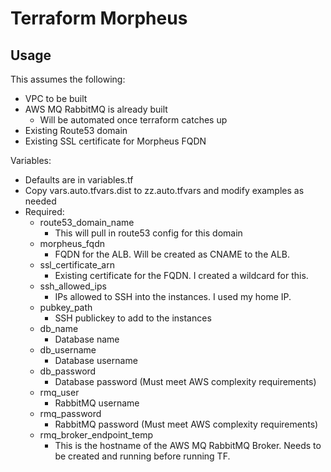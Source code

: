 # Terraform Morpheus

## Usage

This assumes the following:

- VPC to be built
- AWS MQ RabbitMQ is already built
  - Will be automated once terraform catches up
- Existing Route53 domain
- Existing SSL certificate for Morpheus FQDN

Variables:

- Defaults are in variables.tf
- Copy vars.auto.tfvars.dist to zz.auto.tfvars and modify examples as needed
- Required: 
    - route53_domain_name
        - This will pull in route53 config for this domain
    - morpheus_fqdn
        - FQDN for the ALB.  Will be created as CNAME to the ALB.
    - ssl_certificate_arn
        - Existing certificate for the FQDN.  I created a wildcard for this.
    - ssh_allowed_ips
        - IPs allowed to SSH into the instances.  I used my home IP.
    - pubkey_path
        - SSH publickey to add to the instances
    - db_name
        - Database name
    - db_username
        - Database username
    - db_password
        - Database password (Must meet AWS complexity requirements)
    - rmq_user
        - RabbitMQ username
    - rmq_password
        - RabbitMQ password (Must meet AWS complexity requirements)
    - rmq_broker_endpoint_temp
        - This is the hostname of the AWS MQ RabbitMQ Broker.  Needs to be created and running before running TF.
